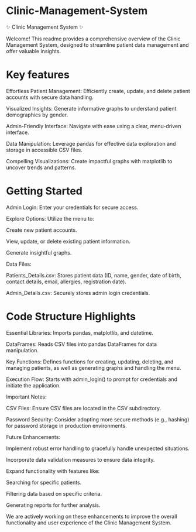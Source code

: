 # Clinic-Management-System


✨ Clinic Management System ✨

Welcome! This readme provides a comprehensive overview of the Clinic Management System, designed to streamline patient data management and offer valuable insights.

# Key features

Effortless Patient Management: Efficiently create, update, and delete patient accounts with secure data handling.

Visualized Insights: Generate informative graphs to understand patient demographics by gender.

Admin-Friendly Interface: Navigate with ease using a clear, menu-driven interface.

Data Manipulation: Leverage pandas for effective data exploration and storage in accessible CSV files.

Compelling Visualizations: Create impactful graphs with matplotlib to uncover trends and patterns.


# Getting Started

Admin Login: Enter your credentials for secure access.

Explore Options: Utilize the menu to:

Create new patient accounts.

View, update, or delete existing patient information.

Generate insightful graphs.

Data Files:

Patients_Details.csv: Stores patient data (ID, name, gender, date of birth, contact details, email, allergies, registration date).

Admin_Details.csv: Securely stores admin login credentials.


# Code Structure Highlights

Essential Libraries: Imports pandas, matplotlib, and datetime.

DataFrames: Reads CSV files into pandas DataFrames for data manipulation.

Key Functions: Defines functions for creating, updating, deleting, and managing patients, as well as generating graphs and handling the menu.

Execution Flow: Starts with admin_login() to prompt for credentials and initiate the application.

Important Notes:

CSV Files: Ensure CSV files are located in the CSV subdirectory.

Password Security: Consider adopting more secure methods (e.g., hashing) for password storage in production environments.

Future Enhancements:

Implement robust error handling to gracefully handle unexpected situations.

Incorporate data validation measures to ensure data integrity.

Expand functionality with features like:

Searching for specific patients.

Filtering data based on specific criteria.

Generating reports for further analysis.

We are actively working on these enhancements to improve the overall functionality and user experience of the Clinic Management System.

